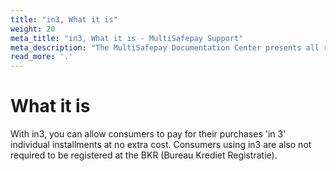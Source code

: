 ```yaml
---
title: "in3, What it is"
weight: 20
meta_title: "in3, What it is - MultiSafepay Support"
meta_description: "The MultiSafepay Documentation Center presents all relevant information about our Plugins and API. You can also find support pages for Payment Methods, Tools and General Questions as well as the contact details of our Support and Integration Teams."
read_more: '.'
---
```

# What it is

With in3, you can allow consumers to pay for their purchases 'in 3' individual installments at no extra cost. Consumers using in3 are also not required to be registered at the BKR (Bureau Krediet Registratie).